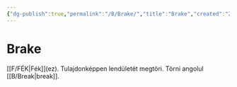 ```yaml
---
{"dg-publish":true,"permalink":"/B/Brake/","title":"Brake","created":"2023-11-29T01:43","updated":"2024-10-24T22:19"}
---
```



# Brake

[[F/FÉK\|Fék]]\(ez). Tulajdonképpen lendületét megtöri. Törni angolul [[B/Break\|break]].  